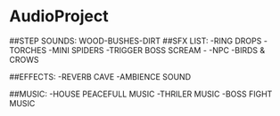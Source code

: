 # AudioProject
##STEP SOUNDS: WOOD-BUSHES-DIRT
##SFX LIST:
	-RING DROPS
	-TORCHES 
	-MINI SPIDERS
	-TRIGGER BOSS SCREAM
	-
	-NPC
	-BIRDS & CROWS

##EFFECTS:
	-REVERB CAVE
	-AMBIENCE SOUND

##MUSIC:
	-HOUSE PEACEFULL MUSIC
	-THRILER MUSIC
	-BOSS FIGHT MUSIC	
